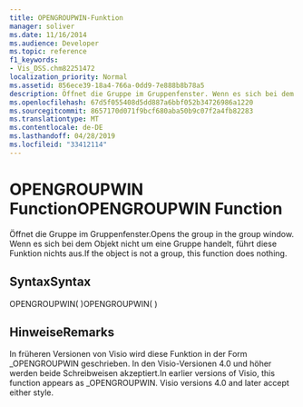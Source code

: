 ```yaml
---
title: OPENGROUPWIN-Funktion
manager: soliver
ms.date: 11/16/2014
ms.audience: Developer
ms.topic: reference
f1_keywords:
- Vis_DSS.chm82251472
localization_priority: Normal
ms.assetid: 856ece39-18a4-766a-0dd9-7e888b8b78a5
description: Öffnet die Gruppe im Gruppenfenster. Wenn es sich bei dem Objekt nicht um eine Gruppe handelt, führt diese Funktion nichts aus.
ms.openlocfilehash: 67d5f055408d5dd887a6bbf052b34726986a1220
ms.sourcegitcommit: 8657170d071f9bcf680aba50b9c07f2a4fb82283
ms.translationtype: MT
ms.contentlocale: de-DE
ms.lasthandoff: 04/28/2019
ms.locfileid: "33412114"
---
```

# <a name="opengroupwin-function"></a><span data-ttu-id="4ab4e-104">OPENGROUPWIN Function</span><span class="sxs-lookup"><span data-stu-id="4ab4e-104">OPENGROUPWIN Function</span></span>

<span data-ttu-id="4ab4e-105">Öffnet die Gruppe im Gruppenfenster.</span><span class="sxs-lookup"><span data-stu-id="4ab4e-105">Opens the group in the group window.</span></span> <span data-ttu-id="4ab4e-106">Wenn es sich bei dem Objekt nicht um eine Gruppe handelt, führt diese Funktion nichts aus.</span><span class="sxs-lookup"><span data-stu-id="4ab4e-106">If the object is not a group, this function does nothing.</span></span>
  
## <a name="syntax"></a><span data-ttu-id="4ab4e-107">Syntax</span><span class="sxs-lookup"><span data-stu-id="4ab4e-107">Syntax</span></span>

<span data-ttu-id="4ab4e-108">OPENGROUPWIN( )</span><span class="sxs-lookup"><span data-stu-id="4ab4e-108">OPENGROUPWIN( )</span></span>
  
## <a name="remarks"></a><span data-ttu-id="4ab4e-109">Hinweise</span><span class="sxs-lookup"><span data-stu-id="4ab4e-109">Remarks</span></span>

<span data-ttu-id="4ab4e-p103">In früheren Versionen von Visio wird diese Funktion in der Form _OPENGROUPWIN geschrieben. In den Visio-Versionen 4.0 und höher werden beide Schreibweisen akzeptiert.</span><span class="sxs-lookup"><span data-stu-id="4ab4e-p103">In earlier versions of Visio, this function appears as _OPENGROUPWIN. Visio versions 4.0 and later accept either style.</span></span> 
  

